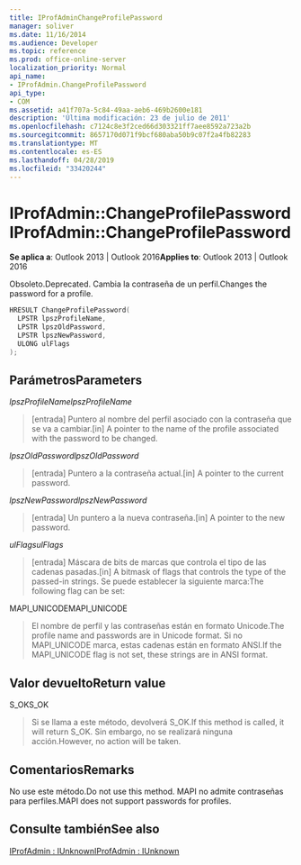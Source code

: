 ```yaml
---
title: IProfAdminChangeProfilePassword
manager: soliver
ms.date: 11/16/2014
ms.audience: Developer
ms.topic: reference
ms.prod: office-online-server
localization_priority: Normal
api_name:
- IProfAdmin.ChangeProfilePassword
api_type:
- COM
ms.assetid: a41f707a-5c84-49aa-aeb6-469b2600e181
description: 'Última modificación: 23 de julio de 2011'
ms.openlocfilehash: c7124c8e3f2ced66d303321ff7aee8592a723a2b
ms.sourcegitcommit: 8657170d071f9bcf680aba50b9c07f2a4fb82283
ms.translationtype: MT
ms.contentlocale: es-ES
ms.lasthandoff: 04/28/2019
ms.locfileid: "33420244"
---
```

# <a name="iprofadminchangeprofilepassword"></a><span data-ttu-id="2cb27-103">IProfAdmin::ChangeProfilePassword</span><span class="sxs-lookup"><span data-stu-id="2cb27-103">IProfAdmin::ChangeProfilePassword</span></span>

  
  
<span data-ttu-id="2cb27-104">**Se aplica a**: Outlook 2013 | Outlook 2016</span><span class="sxs-lookup"><span data-stu-id="2cb27-104">**Applies to**: Outlook 2013 | Outlook 2016</span></span> 
  
<span data-ttu-id="2cb27-105">Obsoleto.</span><span class="sxs-lookup"><span data-stu-id="2cb27-105">Deprecated.</span></span> <span data-ttu-id="2cb27-106">Cambia la contraseña de un perfil.</span><span class="sxs-lookup"><span data-stu-id="2cb27-106">Changes the password for a profile.</span></span>
  
```cpp
HRESULT ChangeProfilePassword(
  LPSTR lpszProfileName,
  LPSTR lpszOldPassword,
  LPSTR lpszNewPassword,
  ULONG ulFlags
);
```

## <a name="parameters"></a><span data-ttu-id="2cb27-107">Parámetros</span><span class="sxs-lookup"><span data-stu-id="2cb27-107">Parameters</span></span>

 <span data-ttu-id="2cb27-108">_lpszProfileName_</span><span class="sxs-lookup"><span data-stu-id="2cb27-108">_lpszProfileName_</span></span>
  
> <span data-ttu-id="2cb27-109">[entrada] Puntero al nombre del perfil asociado con la contraseña que se va a cambiar.</span><span class="sxs-lookup"><span data-stu-id="2cb27-109">[in] A pointer to the name of the profile associated with the password to be changed.</span></span>
    
 <span data-ttu-id="2cb27-110">_lpszOldPassword_</span><span class="sxs-lookup"><span data-stu-id="2cb27-110">_lpszOldPassword_</span></span>
  
> <span data-ttu-id="2cb27-111">[entrada] Puntero a la contraseña actual.</span><span class="sxs-lookup"><span data-stu-id="2cb27-111">[in] A pointer to the current password.</span></span>
    
 <span data-ttu-id="2cb27-112">_lpszNewPassword_</span><span class="sxs-lookup"><span data-stu-id="2cb27-112">_lpszNewPassword_</span></span>
  
> <span data-ttu-id="2cb27-113">[entrada] Un puntero a la nueva contraseña.</span><span class="sxs-lookup"><span data-stu-id="2cb27-113">[in] A pointer to the new password.</span></span>
    
 <span data-ttu-id="2cb27-114">_ulFlags_</span><span class="sxs-lookup"><span data-stu-id="2cb27-114">_ulFlags_</span></span>
  
> <span data-ttu-id="2cb27-115">[entrada] Máscara de bits de marcas que controla el tipo de las cadenas pasadas.</span><span class="sxs-lookup"><span data-stu-id="2cb27-115">[in] A bitmask of flags that controls the type of the passed-in strings.</span></span> <span data-ttu-id="2cb27-116">Se puede establecer la siguiente marca:</span><span class="sxs-lookup"><span data-stu-id="2cb27-116">The following flag can be set:</span></span>
    
<span data-ttu-id="2cb27-117">MAPI_UNICODE</span><span class="sxs-lookup"><span data-stu-id="2cb27-117">MAPI_UNICODE</span></span> 
  
> <span data-ttu-id="2cb27-118">El nombre de perfil y las contraseñas están en formato Unicode.</span><span class="sxs-lookup"><span data-stu-id="2cb27-118">The profile name and passwords are in Unicode format.</span></span> <span data-ttu-id="2cb27-119">Si no MAPI_UNICODE marca, estas cadenas están en formato ANSI.</span><span class="sxs-lookup"><span data-stu-id="2cb27-119">If the MAPI_UNICODE flag is not set, these strings are in ANSI format.</span></span>
    
## <a name="return-value"></a><span data-ttu-id="2cb27-120">Valor devuelto</span><span class="sxs-lookup"><span data-stu-id="2cb27-120">Return value</span></span>

<span data-ttu-id="2cb27-121">S_OK</span><span class="sxs-lookup"><span data-stu-id="2cb27-121">S_OK</span></span> 
  
> <span data-ttu-id="2cb27-122">Si se llama a este método, devolverá S_OK.</span><span class="sxs-lookup"><span data-stu-id="2cb27-122">If this method is called, it will return S_OK.</span></span> <span data-ttu-id="2cb27-123">Sin embargo, no se realizará ninguna acción.</span><span class="sxs-lookup"><span data-stu-id="2cb27-123">However, no action will be taken.</span></span>
    
## <a name="remarks"></a><span data-ttu-id="2cb27-124">Comentarios</span><span class="sxs-lookup"><span data-stu-id="2cb27-124">Remarks</span></span>

<span data-ttu-id="2cb27-125">No use este método.</span><span class="sxs-lookup"><span data-stu-id="2cb27-125">Do not use this method.</span></span> <span data-ttu-id="2cb27-126">MAPI no admite contraseñas para perfiles.</span><span class="sxs-lookup"><span data-stu-id="2cb27-126">MAPI does not support passwords for profiles.</span></span>
  
## <a name="see-also"></a><span data-ttu-id="2cb27-127">Consulte también</span><span class="sxs-lookup"><span data-stu-id="2cb27-127">See also</span></span>



[<span data-ttu-id="2cb27-128">IProfAdmin : IUnknown</span><span class="sxs-lookup"><span data-stu-id="2cb27-128">IProfAdmin : IUnknown</span></span>](iprofadminiunknown.md)

